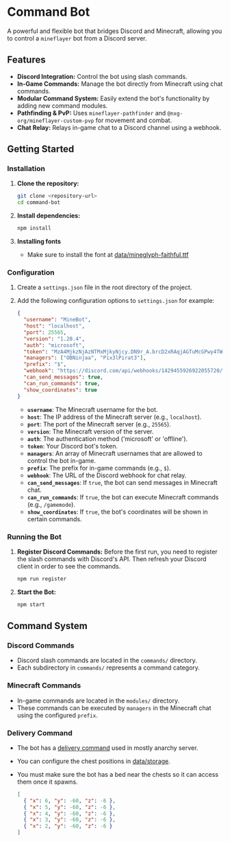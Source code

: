 # Command Bot

A powerful and flexible bot that bridges Discord and Minecraft, allowing you to control a `mineflayer` bot from a Discord server.

## Features

- **Discord Integration:** Control the bot using slash commands.
- **In-Game Commands:** Manage the bot directly from Minecraft using chat commands.
- **Modular Command System:** Easily extend the bot's functionality by adding new command modules.
- **Pathfinding & PvP:** Uses `mineflayer-pathfinder` and `@nxg-org/mineflayer-custom-pvp` for movement and combat.
- **Chat Relay:** Relays in-game chat to a Discord channel using a webhook.

## Getting Started

### Installation

1.  **Clone the repository:**

    ```bash
    git clone <repository-url>
    cd command-bot
    ```

2.  **Install dependencies:**

    ```bash
    npm install
    ```

3.  **Installing fonts**
    - Make sure to install the font at [data/mineglyph-faithful.ttf](data/mineglyph-faithful.ttf)

### Configuration

1.  Create a `settings.json` file in the root directory of the project.

2.  Add the following configuration options to `settings.json` for example:

    ```json
    {
      "username": "MineBot",
      "host": "localhost",
      "port": 25565,
      "version": "1.20.4",
      "auth": "microsoft",
      "token": "MzA4MjkzNjAzNTMxMjkyNjcy.DN9r_A.brcD2xRAqjAGTuMcGPwy4TWVQdg",
      "managers": ["OBNinjaa", "Pix3lPirat3"],
      "prefix": "$",
      "webhook": "https://discord.com/api/webhooks/1429455926922055720/WVNbCPJnjgDZVA-XQmgSdgO0AL5cc8gX1spMkF3DRavrGmeBB6R5zrgw",
      "can_send_messages": true,
      "can_run_commands": true,
      "show_coordinates": true
    }
    ```

    - **`username`**: The Minecraft username for the bot.
    - **`host`**: The IP address of the Minecraft server (e.g., `localhost`).
    - **`port`**: The port of the Minecraft server (e.g., `25565`).
    - **`version`**: The Minecraft version of the server.
    - **`auth`**: The authentication method ('microsoft' or 'offline').
    - **`token`**: Your Discord bot's token.
    - **`managers`**: An array of Minecraft usernames that are allowed to control the bot in-game.
    - **`prefix`**: The prefix for in-game commands (e.g., `$`).
    - **`webhook`**: The URL of the Discord webhook for chat relay.
    - **`can_send_messages`**: If `true`, the bot can send messages in Minecraft chat.
    - **`can_run_commands`**: If `true`, the bot can execute Minecraft commands (e.g., `/gamemode`).
    - **`show_coordinates`**: If `true`, the bot's coordinates will be shown in certain commands.

### Running the Bot

1.  **Register Discord Commands:**
    Before the first run, you need to register the slash commands with Discord's API. Then refresh your Discord client in order to see the commands.

    ```bash
    npm run register
    ```

2.  **Start the Bot:**
    ```bash
    npm start
    ```

## Command System

### Discord Commands

- Discord slash commands are located in the `commands/` directory.
- Each subdirectory in `commands/` represents a command category.

### Minecraft Commands

- In-game commands are located in the `modules/` directory.
- These commands can be executed by `managers` in the Minecraft chat using the configured `prefix`.

### Delivery Command

- The bot has a [delivery command](modules/kit.js) used in mostly anarchy server.
- You can configure the chest positions in [data/storage](data/storage).
- You must make sure the bot has a bed near the chests so it can access them once it spawns.

  ```json
  [
    { "x": 6, "y": -60, "z": -6 },
    { "x": 5, "y": -60, "z": -6 },
    { "x": 4, "y": -60, "z": -6 },
    { "x": 3, "y": -60, "z": -6 },
    { "x": 2, "y": -60, "z": -6 }
  ]
  ```
